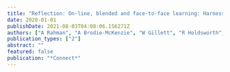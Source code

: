 ```yaml
---
title: "Reflection: On-line, blended and face-to-face learning: Harnessing flexibility and freedom'reflections on remote learning during the COVID-19 pandemic'"
date: 2020-01-01
publishDate: 2021-08-03T04:08:06.156271Z
authors: ["A Rahman", "A Brodie-McKenzie", "W Gillett", "R Holdsworth", "K Heggart", " ..."]
publication_types: ["2"]
abstract: ""
featured: false
publication: "*Connect*"
---
```


